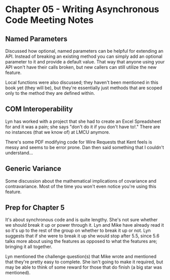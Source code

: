 # Chapter 05 - Writing Asynchronous Code Meeting Notes

## Named Parameters

Discussed how optional, named parameters can be helpful for extending an API. Instead of breaking an existing method you can simply add an optional parameter to it and provide a default value. That way that anyone using your API won't have their calls broken, but new callers can still utilize the new feature.

Local functions were also discussed; they haven't been mentioned in this book yet (they will be), but they're essentially just methods that are scoped only to the method they are defined within.

## COM Interoperability

Lyn has worked with a project that she had to create an Excel Spreadsheet for and it was a pain; she says "don't do it if you don't have to!." There are no instances (that we know of) at LMCU anymore.

There's some PDF modifying code for Wire Requests that Kent feels is messy and seems to be error prone. Dan then said something that I couldn't understand...

## Generic Variance

Some discussion about the mathematical implications of covariance and contravariance. Most of the time you won't even notice you're using this feature.

## Prep for Chapter 5

It's about synchronous code and is quite lengthy. She's not sure whether we should break it up or power through it. Lyn and Mike have already read it so it's up to the rest of the group on whether to break it up or not. Lyn suggests that if she were to break it up she would stop after 5.5, since 5.6 talks more about using the features as opposed to what the features are; bringing it all together.

Lyn mentioned the challenge question(s) that Mike wrote and mentioned that they're pretty easy to complete. She isn't going to make it required, but may be able to think of some reward for those that do finish (a big star was mentioned).

